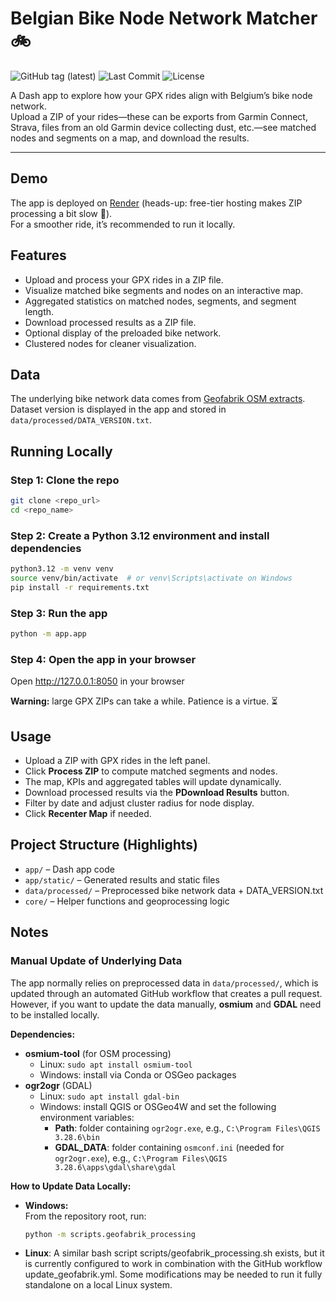 # Belgian Bike Node Network Matcher 🚲

![GitHub tag (latest)](https://img.shields.io/github/v/tag/roemeren/gpx-bike-node-matcher)
![Last Commit](https://img.shields.io/github/last-commit/roemeren/gpx-bike-node-matcher)
![License](https://img.shields.io/badge/license-MIT-blue.svg)

A Dash app to explore how your GPX rides align with Belgium’s bike node network.  
Upload a ZIP of your rides—these can be exports from Garmin Connect, Strava, 
files from an old Garmin device collecting dust, etc.—see matched nodes and segments on a map, and download the results.

---

## Demo

The app is deployed on [Render](https://gpx-bike-node-matcher.onrender.com) (heads-up: free-tier hosting makes ZIP processing a bit slow 🐢).  
For a smoother ride, it’s recommended to run it locally.

## Features

- Upload and process your GPX rides in a ZIP file.
- Visualize matched bike segments and nodes on an interactive map.
- Aggregated statistics on matched nodes, segments, and segment length.
- Download processed results as a ZIP file.
- Optional display of the preloaded bike network.
- Clustered nodes for cleaner visualization.

## Data

The underlying bike network data comes from [Geofabrik OSM extracts](https://download.geofabrik.de/europe/).  
Dataset version is displayed in the app and stored in `data/processed/DATA_VERSION.txt`.  


## Running Locally

### Step 1: Clone the repo

```bash
git clone <repo_url>
cd <repo_name>
```
### Step 2: Create a Python 3.12 environment and install dependencies

```bash
python3.12 -m venv venv
source venv/bin/activate  # or venv\Scripts\activate on Windows
pip install -r requirements.txt
```
### Step 3: Run the app

```bash
python -m app.app
```

### Step 4: Open the app in your browser

Open http://127.0.0.1:8050 in your browser

**Warning:** large GPX ZIPs can take a while. Patience is a virtue. ⏳

## Usage

- Upload a ZIP with GPX rides in the left panel.
- Click **Process ZIP** to compute matched segments and nodes.
- The map, KPIs and aggregated tables will update dynamically.
- Download processed results via the **PDownload Results** button.
- Filter by date and adjust cluster radius for node display.
- Click **Recenter Map** if needed.

## Project Structure (Highlights)

- `app/` – Dash app code
- `app/static/` – Generated results and static files
- `data/processed/` – Preprocessed bike network data + DATA_VERSION.txt
- `core/` – Helper functions and geoprocessing logic

## Notes

### Manual Update of Underlying Data

The app normally relies on preprocessed data in `data/processed/`, which is updated through an automated GitHub workflow that creates a pull request. 
However, if you want to update the data manually, **osmium** and **GDAL** need to be installed locally.

**Dependencies:**

- **osmium-tool** (for OSM processing)  
  - Linux: `sudo apt install osmium-tool`  
  - Windows: install via Conda or OSGeo packages
- **ogr2ogr** (GDAL)  
  - Linux: `sudo apt install gdal-bin`  
  - Windows: install QGIS or OSGeo4W and set the following environment variables:  
    - **Path**: folder containing `ogr2ogr.exe`, e.g., `C:\Program Files\QGIS 3.28.6\bin`  
    - **GDAL_DATA**: folder containing `osmconf.ini` (needed for `ogr2ogr.exe`), e.g., `C:\Program Files\QGIS 3.28.6\apps\gdal\share\gdal`

**How to Update Data Locally:**

- **Windows:**  
    From the repository root, run:  
    ```bash
    python -m scripts.geofabrik_processing
    ```
- **Linux**:
    A similar bash script scripts/geofabrik_processing.sh exists, but it is currently configured to work in combination with the GitHub workflow update_geofabrik.yml. Some modifications may be needed to run it fully standalone on a local Linux system.
